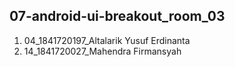 ## 07-android-ui-breakout_room_03

1. 04_1841720197_Altalarik Yusuf Erdinanta
2. 14_1841720027_Mahendra Firmansyah

